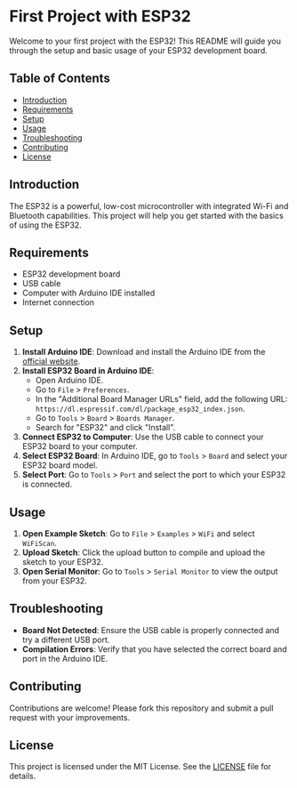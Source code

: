 # First Project with ESP32

Welcome to your first project with the ESP32! This README will guide you through the setup and basic usage of your ESP32 development board.

## Table of Contents
- [Introduction](#introduction)
- [Requirements](#requirements)
- [Setup](#setup)
- [Usage](#usage)
- [Troubleshooting](#troubleshooting)
- [Contributing](#contributing)
- [License](#license)

## Introduction
The ESP32 is a powerful, low-cost microcontroller with integrated Wi-Fi and Bluetooth capabilities. This project will help you get started with the basics of using the ESP32.

## Requirements
- ESP32 development board
- USB cable
- Computer with Arduino IDE installed
- Internet connection

## Setup
1. **Install Arduino IDE**: Download and install the Arduino IDE from the [official website](https://www.arduino.cc/en/software).
2. **Install ESP32 Board in Arduino IDE**:
    - Open Arduino IDE.
    - Go to `File` > `Preferences`.
    - In the "Additional Board Manager URLs" field, add the following URL: `https://dl.espressif.com/dl/package_esp32_index.json`.
    - Go to `Tools` > `Board` > `Boards Manager`.
    - Search for "ESP32" and click "Install".
3. **Connect ESP32 to Computer**: Use the USB cable to connect your ESP32 board to your computer.
4. **Select ESP32 Board**: In Arduino IDE, go to `Tools` > `Board` and select your ESP32 board model.
5. **Select Port**: Go to `Tools` > `Port` and select the port to which your ESP32 is connected.

## Usage
1. **Open Example Sketch**: Go to `File` > `Examples` > `WiFi` and select `WiFiScan`.
2. **Upload Sketch**: Click the upload button to compile and upload the sketch to your ESP32.
3. **Open Serial Monitor**: Go to `Tools` > `Serial Monitor` to view the output from your ESP32.

## Troubleshooting
- **Board Not Detected**: Ensure the USB cable is properly connected and try a different USB port.
- **Compilation Errors**: Verify that you have selected the correct board and port in the Arduino IDE.

## Contributing
Contributions are welcome! Please fork this repository and submit a pull request with your improvements.

## License
This project is licensed under the MIT License. See the [LICENSE](LICENSE) file for details.